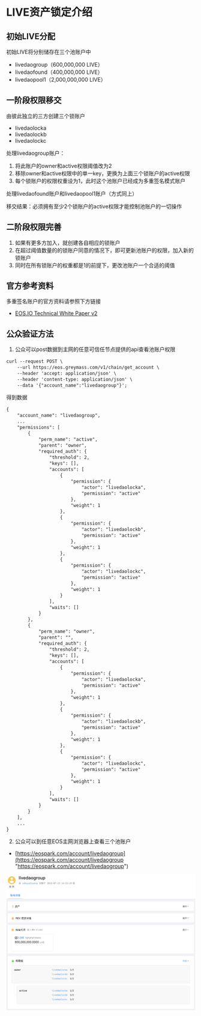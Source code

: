 # LIVE资产锁定介绍
## 初始LIVE分配
初始LIVE将分别储存在三个池账户中
- livedaogroup（600,000,000 LIVE）
- livedaofound（400,000,000 LIVE）
- livedaopool1（2,000,000,000 LIVE）

## 一阶段权限移交
由彼此独立的三方创建三个锁账户
- livedaolocka
- livedaolockb
- livedaolockc

处理livedaogroup账户：
1. 将此账户的owner和active权限阈值改为2
2. 移除owner和active权限中的单一key，更换为上面三个锁账户的active权限
3. 每个锁账户的权限权重设为1，此时这个池账户已经成为多重签名模式账户

处理livedaofound账户和livedaopool1账户（方式同上）

移交结果：必须拥有至少2个锁账户的active权限才能控制池账户的一切操作

## 二阶段权限完善
1. 如果有更多方加入，就创建各自相应的锁账户
2. 在超过阈值数量的的锁账户同意的情况下，即可更新池账户的权限，加入新的锁账户
3. 同时在所有锁账户的权重都是1的前提下，更改池账户一个合适的阈值

## 官方参考资料
多重签名账户的官方资料请参照下方链接
- [EOS.IO Technical White Paper v2](https://github.com/EOSIO/Documentation/blob/master/TechnicalWhitePaper.md#evaluating-permissions "EOS.IO Technical White Paper v2")

## 公众验证方法
1. 公众可以post数据到主网的任意可信任节点提供的api查看池账户权限
```
curl --request POST \
    --url https://eos.greymass.com/v1/chain/get_account \
    --header 'accept: application/json' \
    --header 'content-type: application/json' \
    --data '{"account_name":"livedaogroup"}';
```
得到数据
```
{
    "account_name": "livedaogroup",
    ...
    "permissions": [
        {
            "perm_name": "active",
            "parent": "owner",
            "required_auth": {
                "threshold": 2,
                "keys": [],
                "accounts": [
                    {
                        "permission": {
                            "actor": "livedaolocka",
                            "permission": "active"
                        },
                        "weight": 1
                    },
                    {
                        "permission": {
                            "actor": "livedaolockb",
                            "permission": "active"
                        },
                        "weight": 1
                    },
                    {
                        "permission": {
                            "actor": "livedaolockc",
                            "permission": "active"
                        },
                        "weight": 1
                    }
                ],
                "waits": []
            }
        },
        {
            "perm_name": "owner",
            "parent": "",
            "required_auth": {
                "threshold": 2,
                "keys": [],
                "accounts": [
                    {
                        "permission": {
                            "actor": "livedaolocka",
                            "permission": "active"
                        },
                        "weight": 1
                    },
                    {
                        "permission": {
                            "actor": "livedaolockb",
                            "permission": "active"
                        },
                        "weight": 1
                    },
                    {
                        "permission": {
                            "actor": "livedaolockc",
                            "permission": "active"
                        },
                        "weight": 1
                    }
                ],
                "waits": []
            }
        }
    ],
    ...
}
```
2. 公众可以到任意EOS主网浏览器上查看三个池账户
- [https://eospark.com/account/livedaogroup](https://eospark.com/account/livedaogroup "https://eospark.com/account/livedaogroup")

![](https://github.com/LiveDAO/TokenLock/blob/master/example.jpg?raw=true)
